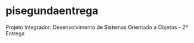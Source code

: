 # pisegundaentrega
Projeto Integrador: Desenvolvimento de Sistemas Orientado a Objetos - 2ª Entrega
